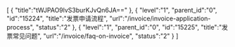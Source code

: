 [
	{
		"title":"tWJPAO9lvS3burKJvQn6JA=="
	},
	{
		"level":"1",
		"parent_id":"0",
		"id":"15224",
		"title":"发票申请流程",
		"url":"/invoice/invoice-application-process",
		"status":"2"
	},
	{
		"level":"1",
		"parent_id":"0",
		"id":"15225",
		"title":"发票常见问题",
		"url":"/invoice/faq-on-invoice",
		"status":"2"
	}
]